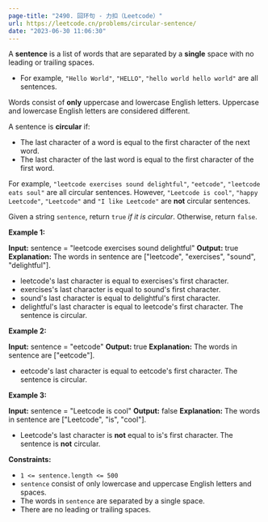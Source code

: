 ```yaml
---
page-title: "2490. 回环句 - 力扣（Leetcode）"
url: https://leetcode.cn/problems/circular-sentence/
date: "2023-06-30 11:06:30"
---
```

A **sentence** is a list of words that are separated by a **single** space with no leading or trailing spaces.

-   For example, `"Hello World"`, `"HELLO"`, `"hello world hello world"` are all sentences.

Words consist of **only** uppercase and lowercase English letters. Uppercase and lowercase English letters are considered different.

A sentence is **circular** if:

-   The last character of a word is equal to the first character of the next word.
-   The last character of the last word is equal to the first character of the first word.

For example, `"leetcode exercises sound delightful"`, `"eetcode"`, `"leetcode eats soul"` are all circular sentences. However, `"Leetcode is cool"`, `"happy Leetcode"`, `"Leetcode"` and `"I like Leetcode"` are **not** circular sentences.

Given a string `sentence`, return `true` *if it is circular*. Otherwise, return `false`.

**Example 1:**

**Input:** sentence = "leetcode exercises sound delightful"
**Output:** true
**Explanation:** The words in sentence are \["leetcode", "exercises", "sound", "delightful"\].
- leetcode's last character is equal to exercises's first character.
- exercises's last character is equal to sound's first character.
- sound's last character is equal to delightful's first character.
- delightful's last character is equal to leetcode's first character.
The sentence is circular.

**Example 2:**

**Input:** sentence = "eetcode"
**Output:** true
**Explanation:** The words in sentence are \["eetcode"\].
- eetcode's last character is equal to eetcode's first character.
The sentence is circular.

**Example 3:**

**Input:** sentence = "Leetcode is cool"
**Output:** false
**Explanation:** The words in sentence are \["Leetcode", "is", "cool"\].
- Leetcode's last character is **not** equal to is's first character.
The sentence is **not** circular.

**Constraints:**

-   `1 <= sentence.length <= 500`
-   `sentence` consist of only lowercase and uppercase English letters and spaces.
-   The words in `sentence` are separated by a single space.
-   There are no leading or trailing spaces.